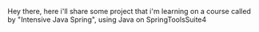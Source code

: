 Hey there, here i'll share some project that i'm learning on a course called by "Intensive Java Spring", using Java on SpringToolsSuite4
